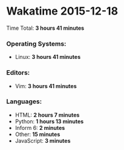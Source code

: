 # Wakatime 2015-12-18

Time Total: **3 hours 41 minutes**

### Operating Systems:
- Linux: **3 hours 41 minutes** 

### Editors:
- Vim: **3 hours 41 minutes** 

### Languages:
- HTML: **2 hours 7 minutes** 
- Python: **1 hours 13 minutes** 
- Inform 6: **2 minutes** 
- Other: **15 minutes** 
- JavaScript: **3 minutes** 

